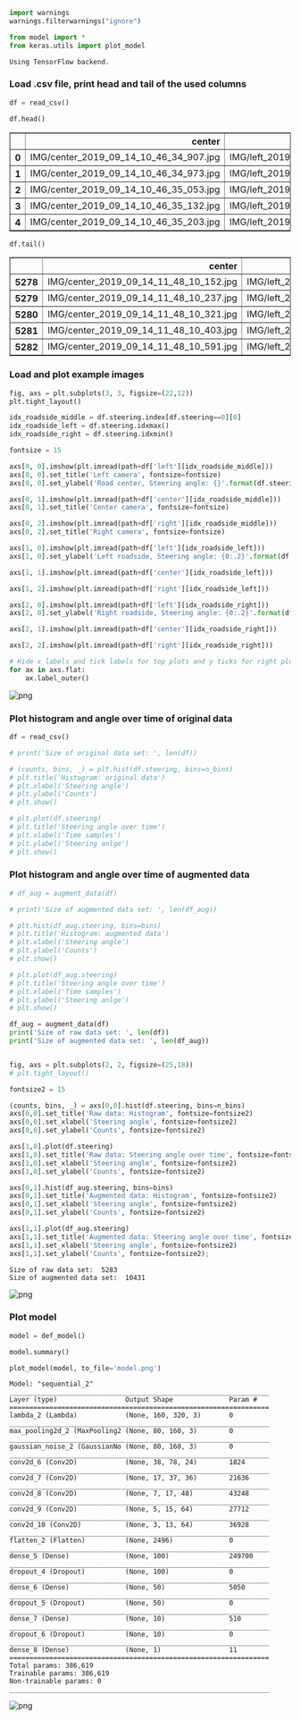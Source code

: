 ```python
import warnings
warnings.filterwarnings("ignore")

from model import *
from keras.utils import plot_model
```

    Using TensorFlow backend.


### Load .csv file, print head and tail of the used columns


```python
df = read_csv()
```


```python
df.head()
```




<div>
<style scoped>
    .dataframe tbody tr th:only-of-type {
        vertical-align: middle;
    }

    .dataframe tbody tr th {
        vertical-align: top;
    }

    .dataframe thead th {
        text-align: right;
    }
</style>
<table border="1" class="dataframe">
  <thead>
    <tr style="text-align: right;">
      <th></th>
      <th>center</th>
      <th>left</th>
      <th>right</th>
      <th>steering</th>
    </tr>
  </thead>
  <tbody>
    <tr>
      <th>0</th>
      <td>IMG/center_2019_09_14_10_46_34_907.jpg</td>
      <td>IMG/left_2019_09_14_10_46_34_907.jpg</td>
      <td>IMG/right_2019_09_14_10_46_34_907.jpg</td>
      <td>-0.141177</td>
    </tr>
    <tr>
      <th>1</th>
      <td>IMG/center_2019_09_14_10_46_34_973.jpg</td>
      <td>IMG/left_2019_09_14_10_46_34_973.jpg</td>
      <td>IMG/right_2019_09_14_10_46_34_973.jpg</td>
      <td>-0.141177</td>
    </tr>
    <tr>
      <th>2</th>
      <td>IMG/center_2019_09_14_10_46_35_053.jpg</td>
      <td>IMG/left_2019_09_14_10_46_35_053.jpg</td>
      <td>IMG/right_2019_09_14_10_46_35_053.jpg</td>
      <td>-0.141177</td>
    </tr>
    <tr>
      <th>3</th>
      <td>IMG/center_2019_09_14_10_46_35_132.jpg</td>
      <td>IMG/left_2019_09_14_10_46_35_132.jpg</td>
      <td>IMG/right_2019_09_14_10_46_35_132.jpg</td>
      <td>-0.123529</td>
    </tr>
    <tr>
      <th>4</th>
      <td>IMG/center_2019_09_14_10_46_35_203.jpg</td>
      <td>IMG/left_2019_09_14_10_46_35_203.jpg</td>
      <td>IMG/right_2019_09_14_10_46_35_203.jpg</td>
      <td>-0.123529</td>
    </tr>
  </tbody>
</table>
</div>




```python
df.tail()
```




<div>
<style scoped>
    .dataframe tbody tr th:only-of-type {
        vertical-align: middle;
    }

    .dataframe tbody tr th {
        vertical-align: top;
    }

    .dataframe thead th {
        text-align: right;
    }
</style>
<table border="1" class="dataframe">
  <thead>
    <tr style="text-align: right;">
      <th></th>
      <th>center</th>
      <th>left</th>
      <th>right</th>
      <th>steering</th>
    </tr>
  </thead>
  <tbody>
    <tr>
      <th>5278</th>
      <td>IMG/center_2019_09_14_11_48_10_152.jpg</td>
      <td>IMG/left_2019_09_14_11_48_10_152.jpg</td>
      <td>IMG/right_2019_09_14_11_48_10_152.jpg</td>
      <td>0.029412</td>
    </tr>
    <tr>
      <th>5279</th>
      <td>IMG/center_2019_09_14_11_48_10_237.jpg</td>
      <td>IMG/left_2019_09_14_11_48_10_237.jpg</td>
      <td>IMG/right_2019_09_14_11_48_10_237.jpg</td>
      <td>0.035294</td>
    </tr>
    <tr>
      <th>5280</th>
      <td>IMG/center_2019_09_14_11_48_10_321.jpg</td>
      <td>IMG/left_2019_09_14_11_48_10_321.jpg</td>
      <td>IMG/right_2019_09_14_11_48_10_321.jpg</td>
      <td>0.035294</td>
    </tr>
    <tr>
      <th>5281</th>
      <td>IMG/center_2019_09_14_11_48_10_403.jpg</td>
      <td>IMG/left_2019_09_14_11_48_10_403.jpg</td>
      <td>IMG/right_2019_09_14_11_48_10_403.jpg</td>
      <td>0.000000</td>
    </tr>
    <tr>
      <th>5282</th>
      <td>IMG/center_2019_09_14_11_48_10_591.jpg</td>
      <td>IMG/left_2019_09_14_11_48_10_591.jpg</td>
      <td>IMG/right_2019_09_14_11_48_10_591.jpg</td>
      <td>0.000000</td>
    </tr>
  </tbody>
</table>
</div>



### Load and plot example images


```python
fig, axs = plt.subplots(3, 3, figsize=(22,12))
plt.tight_layout()

idx_roadside_middle = df.steering.index[df.steering==0][0]
idx_roadside_left = df.steering.idxmax()
idx_roadside_right = df.steering.idxmin()

fontsize = 15

axs[0, 0].imshow(plt.imread(path+df['left'][idx_roadside_middle]))
axs[0, 0].set_title('Left camera', fontsize=fontsize)
axs[0, 0].set_ylabel('Road center, Steering angle: {}'.format(df.steering.iloc[idx_roadside_middle]), fontsize=fontsize)

axs[0, 1].imshow(plt.imread(path+df['center'][idx_roadside_middle]))
axs[0, 1].set_title('Center camera', fontsize=fontsize)

axs[0, 2].imshow(plt.imread(path+df['right'][idx_roadside_middle]))
axs[0, 2].set_title('Right camera', fontsize=fontsize)

axs[1, 0].imshow(plt.imread(path+df['left'][idx_roadside_left]))
axs[1, 0].set_ylabel('Left roadside, Steering angle: {0:.2}'.format(df.steering.iloc[idx_roadside_left]), fontsize=fontsize)

axs[1, 1].imshow(plt.imread(path+df['center'][idx_roadside_left]))

axs[1, 2].imshow(plt.imread(path+df['right'][idx_roadside_left]))

axs[2, 0].imshow(plt.imread(path+df['left'][idx_roadside_right]))
axs[2, 0].set_ylabel('Right roadside, Steering angle: {0:.2}'.format(df.steering.iloc[idx_roadside_right]), fontsize=fontsize)

axs[2, 1].imshow(plt.imread(path+df['center'][idx_roadside_right]))

axs[2, 2].imshow(plt.imread(path+df['right'][idx_roadside_right]))

# Hide x labels and tick labels for top plots and y ticks for right plots.
for ax in axs.flat:
    ax.label_outer()
```


![png](output_6_0.png)


### Plot histogram and angle over time of original data


```python
df = read_csv()

# print('Size of original data set: ', len(df))

# (counts, bins, _) = plt.hist(df.steering, bins=n_bins)
# plt.title('Histogram: original data')
# plt.xlabel('Steering angle')
# plt.ylabel('Counts')
# plt.show()

# plt.plot(df.steering)
# plt.title('Steering angle over time')
# plt.xlabel('Time samples')
# plt.ylabel('Steering anlge')
# plt.show()

```

### Plot histogram and angle over time of augmented data


```python
# df_aug = augment_data(df)

# print('Size of augmented data set: ', len(df_aug))

# plt.hist(df_aug.steering, bins=bins)
# plt.title('Histogram: augmented data')
# plt.xlabel('Steering angle')
# plt.ylabel('Counts')
# plt.show()

# plt.plot(df_aug.steering)
# plt.title('Steering angle over time')
# plt.xlabel('Time samples')
# plt.ylabel('Steering anlge')
# plt.show()
```


```python
df_aug = augment_data(df)
print('Size of raw data set: ', len(df))
print('Size of augmented data set: ', len(df_aug))


fig, axs = plt.subplots(2, 2, figsize=(25,18))
# plt.tight_layout()

fontsize2 = 15

(counts, bins, _) = axs[0,0].hist(df.steering, bins=n_bins)
axs[0,0].set_title('Raw data: Histogram', fontsize=fontsize2)
axs[0,0].set_xlabel('Steering angle', fontsize=fontsize2)
axs[0,0].set_ylabel('Counts', fontsize=fontsize2)

axs[1,0].plot(df.steering)
axs[1,0].set_title('Raw data: Steering angle over time', fontsize=fontsize2)
axs[1,0].set_xlabel('Steering angle', fontsize=fontsize2)
axs[1,0].set_ylabel('Counts', fontsize=fontsize2)

axs[0,1].hist(df_aug.steering, bins=bins)
axs[0,1].set_title('Augmented data: Histogram', fontsize=fontsize2)
axs[0,1].set_xlabel('Steering angle', fontsize=fontsize2)
axs[0,1].set_ylabel('Counts', fontsize=fontsize2)

axs[1,1].plot(df_aug.steering)
axs[1,1].set_title('Augmented data: Steering angle over time', fontsize=fontsize2)
axs[1,1].set_xlabel('Steering angle', fontsize=fontsize2)
axs[1,1].set_ylabel('Counts', fontsize=fontsize2);
```

    Size of raw data set:  5283
    Size of augmented data set:  10431



![png](output_11_1.png)


### Plot model


```python
model = def_model()

model.summary()

plot_model(model, to_file='model.png')
```

    Model: "sequential_2"
    _________________________________________________________________
    Layer (type)                 Output Shape              Param #   
    =================================================================
    lambda_2 (Lambda)            (None, 160, 320, 3)       0         
    _________________________________________________________________
    max_pooling2d_2 (MaxPooling2 (None, 80, 160, 3)        0         
    _________________________________________________________________
    gaussian_noise_2 (GaussianNo (None, 80, 160, 3)        0         
    _________________________________________________________________
    conv2d_6 (Conv2D)            (None, 38, 78, 24)        1824      
    _________________________________________________________________
    conv2d_7 (Conv2D)            (None, 17, 37, 36)        21636     
    _________________________________________________________________
    conv2d_8 (Conv2D)            (None, 7, 17, 48)         43248     
    _________________________________________________________________
    conv2d_9 (Conv2D)            (None, 5, 15, 64)         27712     
    _________________________________________________________________
    conv2d_10 (Conv2D)           (None, 3, 13, 64)         36928     
    _________________________________________________________________
    flatten_2 (Flatten)          (None, 2496)              0         
    _________________________________________________________________
    dense_5 (Dense)              (None, 100)               249700    
    _________________________________________________________________
    dropout_4 (Dropout)          (None, 100)               0         
    _________________________________________________________________
    dense_6 (Dense)              (None, 50)                5050      
    _________________________________________________________________
    dropout_5 (Dropout)          (None, 50)                0         
    _________________________________________________________________
    dense_7 (Dense)              (None, 10)                510       
    _________________________________________________________________
    dropout_6 (Dropout)          (None, 10)                0         
    _________________________________________________________________
    dense_8 (Dense)              (None, 1)                 11        
    =================================================================
    Total params: 386,619
    Trainable params: 386,619
    Non-trainable params: 0
    _________________________________________________________________





![png](output_13_1.png)




```python

```
